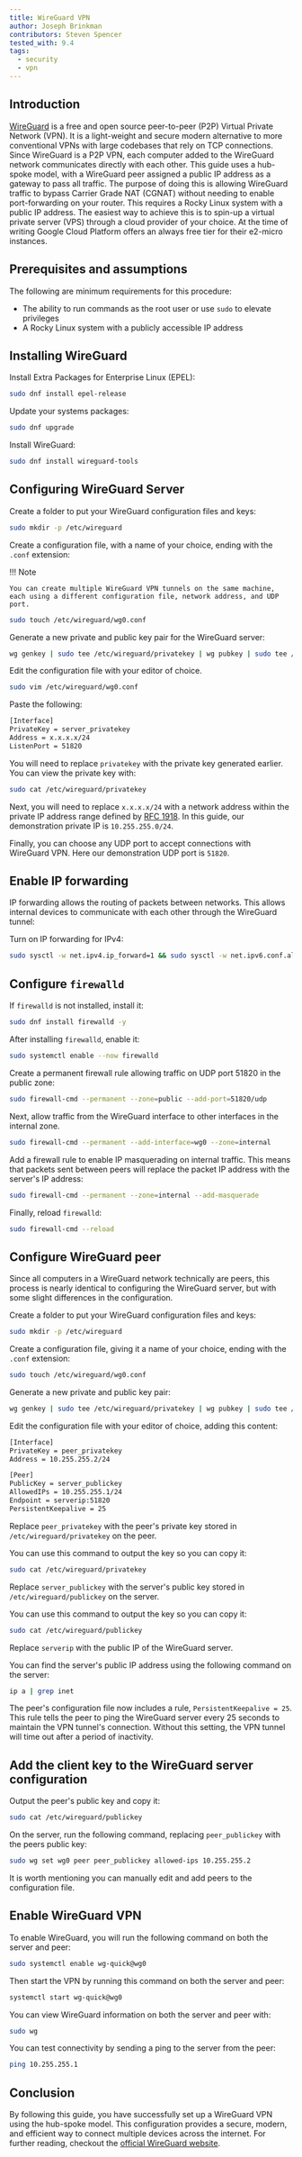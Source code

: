 ```yaml
---
title: WireGuard VPN
author: Joseph Brinkman
contributors: Steven Spencer
tested_with: 9.4
tags:
  - security
  - vpn
---
```


## Introduction

[WireGuard](https://www.wireguard.com/) is a free and open source peer-to-peer (P2P) Virtual Private Network (VPN). It is a light-weight and secure modern alternative to more conventional VPNs with large codebases that rely on TCP connections. Since WireGuard is a P2P VPN, each computer added to the WireGuard network communicates directly with each other. This guide uses a hub-spoke model, with a WireGuard peer assigned a public IP address as a gateway to pass all traffic. The purpose of doing this is allowing WireGuard traffic to bypass Carrier Grade NAT (CGNAT) without needing to enable port-forwarding on your router. This requires a Rocky Linux system with a public IP address. The easiest way to achieve this is to spin-up a virtual private server (VPS) through a cloud provider of your choice. At the time of writing Google Cloud Platform offers an always free tier for their e2-micro instances. 

## Prerequisites and assumptions

The following are minimum requirements for this procedure:

* The ability to run commands as the root user or use `sudo` to elevate privileges
* A Rocky Linux system with a publicly accessible IP address

## Installing WireGuard

Install Extra Packages for Enterprise Linux (EPEL):

```bash
sudo dnf install epel-release
```

Update your systems packages:

```bash
sudo dnf upgrade
```

Install WireGuard:

```bash
sudo dnf install wireguard-tools
```

## Configuring WireGuard Server

Create a folder to put your WireGuard configuration files and keys:

```bash
sudo mkdir -p /etc/wireguard
```

Create a configuration file, with a name of your choice, ending with the `.conf` extension:

!!! Note

    You can create multiple WireGuard VPN tunnels on the same machine, each using a different configuration file, network address, and UDP port.

```bash
sudo touch /etc/wireguard/wg0.conf
```

Generate a new private and public key pair for the WireGuard server:

```bash
wg genkey | sudo tee /etc/wireguard/privatekey | wg pubkey | sudo tee /etc/wireguard/publickey
```

Edit the configuration file with your editor of choice.

```bash
sudo vim /etc/wireguard/wg0.conf
```

Paste the following:

```bash
[Interface]
PrivateKey = server_privatekey
Address = x.x.x.x/24
ListenPort = 51820
```

You will need to replace `privatekey` with the private key generated earlier. You can view the private key with:

```bash
sudo cat /etc/wireguard/privatekey
```

Next, you will need to replace `x.x.x.x/24` with a network address within the private IP address range defined by [RFC 1918](https://datatracker.ietf.org/doc/html/rfc1918). In this guide, our demonstration private IP is `10.255.255.0/24`.

Finally, you can choose any UDP port to accept connections with WireGuard VPN. Here our demonstration UDP port is `51820`.  

## Enable IP forwarding

IP forwarding allows the routing of packets between networks. This allows internal devices to communicate with each other through the WireGuard tunnel:

Turn on IP forwarding for IPv4:

```bash
sudo sysctl -w net.ipv4.ip_forward=1 && sudo sysctl -w net.ipv6.conf.all.forwarding=1
```

## Configure `firewalld`

If `firewalld` is not installed, install it:

```bash
sudo dnf install firewalld -y
```

After installing `firewalld`, enable it:

```bash
sudo systemctl enable --now firewalld
```

Create a permanent firewall rule allowing traffic on UDP port 51820 in the public zone:

```bash
sudo firewall-cmd --permanent --zone=public --add-port=51820/udp
```

Next, allow traffic from the WireGuard interface to other interfaces in the internal zone.

```bash
sudo firewall-cmd --permanent --add-interface=wg0 --zone=internal
```

Add a firewall rule to enable IP masquerading on internal traffic. This means that packets sent between peers will replace the packet IP address with the server's IP address:

```bash
sudo firewall-cmd --permanent --zone=internal --add-masquerade
```

Finally, reload `firewalld`:

```bash
sudo firewall-cmd --reload
```

## Configure WireGuard peer

Since all computers in a WireGuard network technically are peers, this process is nearly identical to configuring the WireGuard server, but with some slight differences in the configuration. 

Create a folder to put your WireGuard configuration files and keys:

```bash
sudo mkdir -p /etc/wireguard
```

Create a configuration file, giving it a name of your choice, ending with the `.conf` extension:

```bash
sudo touch /etc/wireguard/wg0.conf
```

Generate a new private and public key pair:

```bash
wg genkey | sudo tee /etc/wireguard/privatekey | wg pubkey | sudo tee /etc/wireguard/publickey
```

Edit the configuration file with your editor of choice, adding this content:

```bash
[Interface]
PrivateKey = peer_privatekey
Address = 10.255.255.2/24

[Peer]
PublicKey = server_publickey
AllowedIPs = 10.255.255.1/24
Endpoint = serverip:51820
PersistentKeepalive = 25
```

Replace `peer_privatekey` with the peer's private key stored in `/etc/wireguard/privatekey` on the peer.

You can use this command to output the key so you can copy it:

```bash
sudo cat /etc/wireguard/privatekey
```

Replace `server_publickey` with the server's public key stored in `/etc/wireguard/publickey` on the server.

You can use this command to output the key so you can copy it:

```bash
sudo cat /etc/wireguard/publickey
```

Replace `serverip` with the public IP of the WireGuard server.

You can find the server's public IP address using the following command on the server:

```bash
ip a | grep inet
```

The peer's configuration file now includes a rule, `PersistentKeepalive = 25`. This rule tells the peer to ping the WireGuard server every 25 seconds to maintain the VPN tunnel's connection. Without this setting, the VPN tunnel will time out after a period of inactivity.

## Add the client key to the WireGuard server configuration

Output the peer's public key and copy it:

```bash
sudo cat /etc/wireguard/publickey
```

On the server, run the following command, replacing `peer_publickey` with the peers public key:

```bash
sudo wg set wg0 peer peer_publickey allowed-ips 10.255.255.2
```

It is worth mentioning you can manually edit and add peers to the configuration file.

## Enable WireGuard VPN

To enable WireGuard, you will run the following command on both the server and peer:

```bash
sudo systemctl enable wg-quick@wg0
```

Then start the VPN by running this command on both the server and peer:

```bash
systemctl start wg-quick@wg0
```

You can view WireGuard information on both the server and peer with:

```bash
sudo wg
```

You can test connectivity by sending a ping to the server from the peer:

```bash
ping 10.255.255.1
```

## Conclusion

By following this guide, you have successfully set up a WireGuard VPN using the hub-spoke model. This configuration provides a secure, modern, and efficient way to connect multiple devices across the internet. For further reading, checkout the [official WireGuard website](https://www.wireguard.com/).
